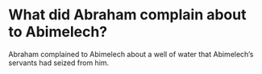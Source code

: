 # What did Abraham complain about to Abimelech?

Abraham complained to Abimelech about a well of water that Abimelech’s servants had seized from him.
